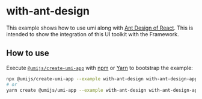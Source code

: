 # with-ant-design

This example shows how to use umi along with [Ant Design of React](https://ant.design). This is intended to show the integration of this UI toolkit with the Framework.

## How to use

Execute [`@umijs/create-umi-app`](https://github.com/umijs/umi/tree/3.x/packages/create-umi-app) with [npm](https://docs.npmjs.com/cli/init) or [Yarn](https://yarnpkg.com/lang/en/docs/cli/create/) to bootstrap the example:

```bash
npx @umijs/create-umi-app --example with-ant-design with-ant-design-app
# or
yarn create @umijs/umi-app --example with-ant-design with-ant-design-app
```
